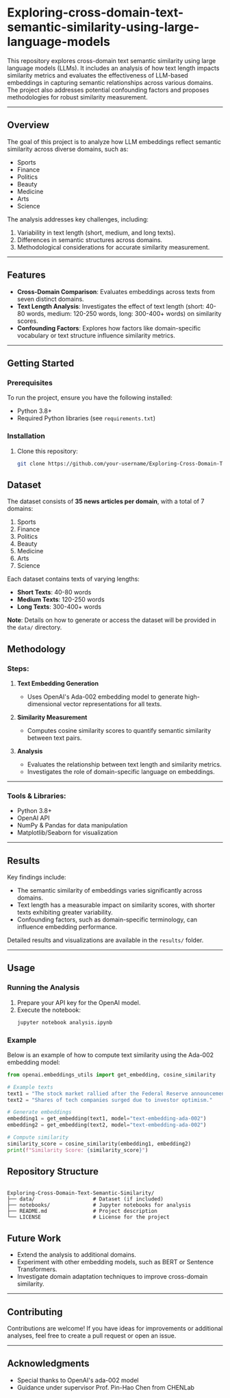 # Exploring-cross-domain-text-semantic-similarity-using-large-language-models
This repository explores cross-domain text semantic similarity using large language models (LLMs). It includes an analysis of how text length impacts similarity metrics and evaluates the effectiveness of LLM-based embeddings in capturing semantic relationships across various domains. The project also addresses potential confounding factors and proposes methodologies for robust similarity measurement.

---

## Overview

The goal of this project is to analyze how LLM embeddings reflect semantic similarity across diverse domains, such as:
- Sports
- Finance
- Politics
- Beauty
- Medicine
- Arts
- Science

The analysis addresses key challenges, including:
1. Variability in text length (short, medium, and long texts).
2. Differences in semantic structures across domains.
3. Methodological considerations for accurate similarity measurement.

---

## Features
- **Cross-Domain Comparison**: Evaluates embeddings across texts from seven distinct domains.
- **Text Length Analysis**: Investigates the effect of text length (short: 40-80 words, medium: 120-250 words, long: 300-400+ words) on similarity scores.
- **Confounding Factors**: Explores how factors like domain-specific vocabulary or text structure influence similarity metrics.

---

## Getting Started

### Prerequisites
To run the project, ensure you have the following installed:
- Python 3.8+
- Required Python libraries (see `requirements.txt`)

### Installation
1. Clone this repository:
   ```bash
   git clone https://github.com/your-username/Exploring-Cross-Domain-Text-Semantic-Similarity.git

## Dataset

The dataset consists of **35 news articles per domain**, with a total of 7 domains:

1. Sports  
2. Finance  
3. Politics  
4. Beauty  
5. Medicine  
6. Arts  
7. Science  

Each dataset contains texts of varying lengths:

- **Short Texts**: 40-80 words  
- **Medium Texts**: 120-250 words  
- **Long Texts**: 300-400+ words  

**Note**: Details on how to generate or access the dataset will be provided in the `data/` directory.

## Methodology

### Steps:

1. **Text Embedding Generation**  
   - Uses OpenAI's Ada-002 embedding model to generate high-dimensional vector representations for all texts.

2. **Similarity Measurement**  
   - Computes cosine similarity scores to quantify semantic similarity between text pairs.

3. **Analysis**  
   - Evaluates the relationship between text length and similarity metrics.  
   - Investigates the role of domain-specific language on embeddings.

---

### Tools & Libraries:
- Python 3.8+  
- OpenAI API  
- NumPy & Pandas for data manipulation  
- Matplotlib/Seaborn for visualization  

---

## Results

Key findings include:

- The semantic similarity of embeddings varies significantly across domains.
- Text length has a measurable impact on similarity scores, with shorter texts exhibiting greater variability.
- Confounding factors, such as domain-specific terminology, can influence embedding performance.

Detailed results and visualizations are available in the `results/` folder.

---

## Usage

### Running the Analysis

1. Prepare your API key for the OpenAI model.
2. Execute the notebook:
   ```bash
   jupyter notebook analysis.ipynb

### Example

Below is an example of how to compute text similarity using the Ada-002 embedding model:

```python
from openai.embeddings_utils import get_embedding, cosine_similarity

# Example texts
text1 = "The stock market rallied after the Federal Reserve announcement."
text2 = "Shares of tech companies surged due to investor optimism."

# Generate embeddings
embedding1 = get_embedding(text1, model="text-embedding-ada-002")
embedding2 = get_embedding(text2, model="text-embedding-ada-002")

# Compute similarity
similarity_score = cosine_similarity(embedding1, embedding2)
print(f"Similarity Score: {similarity_score}")
```

## Repository Structure
```plaintext

Exploring-Cross-Domain-Text-Semantic-Similarity/
├── data/                   # Dataset (if included)
├── notebooks/              # Jupyter notebooks for analysis
├── README.md               # Project description
└── LICENSE                 # License for the project
```

## Future Work

- Extend the analysis to additional domains.
- Experiment with other embedding models, such as BERT or Sentence Transformers.
- Investigate domain adaptation techniques to improve cross-domain similarity.

---

## Contributing

Contributions are welcome! If you have ideas for improvements or additional analyses, feel free to create a pull request or open an issue.


---

## Acknowledgments

- Special thanks to OpenAI's ada-002 model
- Guidance under supervisor Prof. Pin-Hao Chen from CHENLab

